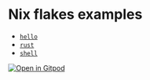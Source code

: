 # Nix flakes examples

- [`hello`](./hello/)
- [`rust`](./rust/)
- [`shell`](./shell/)

[![Open in Gitpod](https://gitpod.io/button/open-in-gitpod.svg)](https://gitpod.io/#https://github.com/the-nix-way/nix-flakes-examples)
